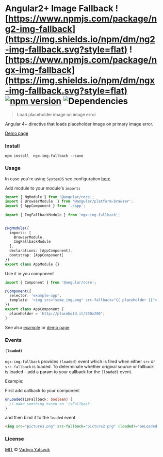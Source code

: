 # Angular2+ Image Fallback ![https://www.npmjs.com/package/ng2-img-fallback](https://img.shields.io/npm/dm/ng2-img-fallback.svg?style=flat) ![https://www.npmjs.com/package/ngx-img-fallback](https://img.shields.io/npm/dm/ngx-img-fallback.svg?style=flat) [![npm version](https://badge.fury.io/js/ng2-img-fallback.svg)](https://badge.fury.io/js/ngx-img-fallback)  ![Dependencies](https://david-dm.org/vadimdez/ngx-img-fallback.svg)

> Load placeholder image on image error

Angular 4+ directive that loads placeholder image on primary image error.

[Demo page](https://vadimdez.github.io/ngx-img-fallback/)

### Install

```
npm install  ngx-img-fallback --save
```

### Usage

In case you're using ```SystemJS``` see configuration [here](https://github.com/VadimDez/ngx-img-fallback/blob/master/SYSTEMJS.md)


Add module to your module's ```imports```

```ts
import { NgModule } from '@angular/core';
import { BrowserModule  } from '@angular/platform-browser';
import { AppComponent } from './app';
 
import { ImgFallbackModule } from 'ngx-img-fallback';
 

@NgModule({
  imports: [
    BrowserModule, 
    ImgFallbackModule
  ],
  declarations: [AppComponent],
  bootstrap: [AppComponent]
})
export class AppModule {}
```

Use it in you component

```ts
import { Component } from '@angular/core';

@Component({
  selector: 'example-app',
  template: '<img src="some_img.png" src-fallback="{{ placeholder }}">'
})
export class AppComponent {
  placeholder = 'http://placehold.it/200x200';
}

```

See also [example](https://github.com/VadimDez/ngx-img-fallback/tree/master/example) or [demo page](https://vadimdez.github.io/ngx-img-fallback/)

### Events

#### `(loaded)`

`ngx-img-fallback` provides `(loaded)` event which is fired when either `src` or `src-fallback` is loaded.
To determinate whether original source or fallback is loaded - add a param to your callback for the `(loaded)` event.
 
Example:

First add callback to your component

```ts
onLoaded(isFallback: boolean) {
  // make somthing based on 'isFallback'
}
```
and then bind it to the `loaded` event

```html
<img src="picture1.png" src-fallback="picture2.png" (loaded)="onLoaded($event)"> 
```

### License

[MIT](https://tldrlegal.com/license/mit-license) © [Vadym Yatsyuk](https://github.com/vadimdez)
